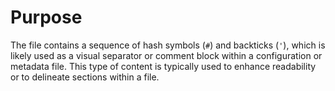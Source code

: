 # Purpose
The file contains a sequence of hash symbols (`#`) and backticks (`'`), which is likely used as a visual separator or comment block within a configuration or metadata file. This type of content is typically used to enhance readability or to delineate sections within a file.
